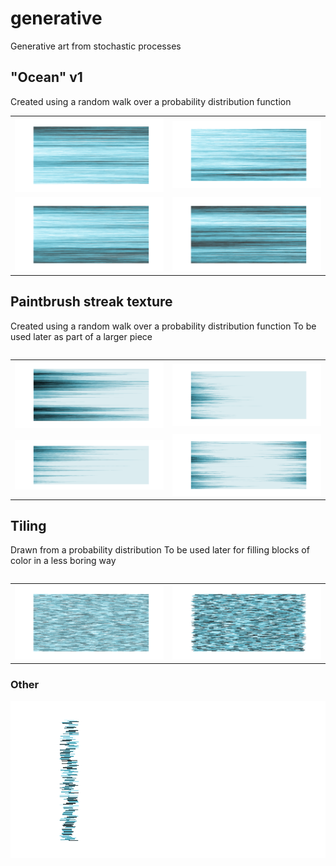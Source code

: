 # generative
Generative art from stochastic processes

## "Ocean" v1
Created using a random walk over a probability distribution function

  <table>
    <tr>
      <td>
  <img style="display: inline-block;" width=400px src="imageResults/horiz_streaks/teals16941989635.png"/>
      </td>
      <td>
  <img style="display: inline-block;" width=400px src="imageResults/horiz_streaks/teals25947980992.png"/>
      </td>
    <tr>
    <tr>
      <td>
  <img style="display: inline-block;" width=400px src="imageResults/horiz_streaks/teals22529260190.png"/>
      </td>
      <td>
  <img style="display: inline-block;" width=400px src="imageResults/horiz_streaks/teals15388698330.png"/>
      </td>
    <tr>
 <table>

## Paintbrush streak texture
Created using a random walk over a probability distribution function
To be used later as part of a larger piece
  <table>
    <tr>
      <td>
  <img style="display: inline-block;" width=400px src="imageResults/teals5321360131.png"/>
      </td>
      <td>
  <img style="display: inline-block;" width=400px src="imageResults/teals16439173572.png"/>
      </td>
    <tr>
    <tr>
      <td>
  <img style="display: inline-block;" width=400px src="imageResults/tealsfioewpjndjfngeask.png"/>
      </td>
      <td>
  <img style="display: inline-block;" width=400px src="imageResults/teals13805711711.png"/>
      </td>
    <tr>
 <table>


## Tiling
Drawn from a probability distribution
To be used later for filling blocks of color in a less boring way

 <table>
    <tr>
      <td>
  <img style="display: inline-block;" width=400px src="imageResults/tiling/teals72798278661.png"/>
      </td>
      <td>
  <img style="display: inline-block;" width=400px src="imageResults/tiling/teals87539013643.png"/>
      </td>
    <tr>

 <table>
  
 ### Other
   <img style="display: inline-block;" width=600px src="imageResults/teals9131802657.png"/>
